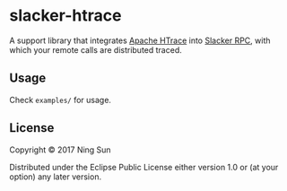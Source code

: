 # slacker-htrace

A support library that integrates [Apache
HTrace](http://htrace.incubator.apache.org) into [Slacker
RPC](https://github.com/sunng87/slacker), with which your remote calls
are distributed traced.

## Usage

Check `examples/` for usage.

## License

Copyright © 2017 Ning Sun

Distributed under the Eclipse Public License either version 1.0 or (at
your option) any later version.
